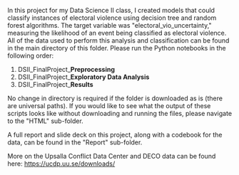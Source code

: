 In this project for my Data Science II class, I created models that could classify instances of electoral violence using decision tree and random forest algorithms. The target variable was "electoral_vio_uncertainty," measuring the likelihood of an event being classified as electoral violence. All of the data used to perform this analysis and classification can be found in the main directory of this folder. Please run the Python notebooks in the following order:

1) DSII_FinalProject_**Preprocessing**
2) DSII_FinalProject_**Exploratory Data Analysis**
3) DSII_FinalProject_**Results**

No change in directory is required if the folder is downloaded as is (there are universal paths). If you would like to see what the output of these scripts looks like without downloading and running the files, please navigate to the "HTML" sub-folder. 

A full report and slide deck on this project, along with a codebook for the data, can be found in the "Report" sub-folder. 

More on the Upsalla Conflict Data Center and DECO data can be found here: https://ucdp.uu.se/downloads/
